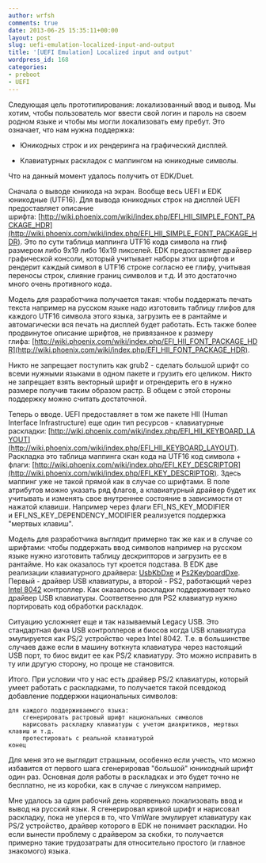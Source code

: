 ```yaml
---
author: wrfsh
comments: true
date: 2013-06-25 15:35:11+00:00
layout: post
slug: uefi-emulation-localized-input-and-output
title: '[UEFI Emulation] Localized input and output'
wordpress_id: 168
categories:
- preboot
- UEFI
---
```


Следующая цель прототипирования: локализованный ввод и вывод. Мы хотим, чтобы пользователь мог ввести свой логин и пароль на своем родном языке и чтобы мы могли локализовать ему пребут. Это означает, что нам нужна поддержка:



	
  * Юникодных строк и их рендеринга на графический дисплей.

	
  * Клавиатурных раскладок с маппингом на юникодные символы.


Что на данный момент удалось получить от EDK/Duet.

Сначала о выводе юникода на экран. Вообще весь UEFI и EDK юникодные (UTF16). Для вывода юникодных строк на дисплей UEFI предоставляет описание шрифта: [http://wiki.phoenix.com/wiki/index.php/EFI_HII_SIMPLE_FONT_PACKAGE_HDR](http://wiki.phoenix.com/wiki/index.php/EFI_HII_SIMPLE_FONT_PACKAGE_HDR). Это по сути таблица маппинга UTF16 кода символа на глиф размером либо 9x19 либо 16x19 пикселей. EDK предоставляет драйвер графической консоли, который учитывает наборы этих шрифтов и рендерит каждый символ в UTF16 строке согласно ее глифу, учитывая переносы строк, слияние границ символов и т.д. И это достаточно много очень противного кода.

Модель для разработчика получается такая: чтобы поддержать печать текста например на русском языке надо изготовить таблицу глифов для каждого UTF16 символа этого языка, загрузить ее в рантайме и автомагически вся печать на дисплей будет работать. Есть также более продвинутое описание шрифтов, не привязанное к размеру глифа: [http://wiki.phoenix.com/wiki/index.php/EFI_HII_FONT_PACKAGE_HDR](http://wiki.phoenix.com/wiki/index.php/EFI_HII_FONT_PACKAGE_HDR).

Никто не запрещает поступить как grub2 - сделать большой шрифт со всеми нужными языками в одном пакете и грузить его целиком. Никто не запрещает взять векторный шрифт и отрендерить его в нужно размере получив таким образом растр. В общем с этой стороны поддержку можно считать достаточной.

Теперь о вводе. UEFI предоставляет в том же пакете HII (Human Interface Infrastructure) еще один тип ресурсов - клавиатурные раскладки: [http://wiki.phoenix.com/wiki/index.php/EFI_HII_KEYBOARD_LAYOUT](http://wiki.phoenix.com/wiki/index.php/EFI_HII_KEYBOARD_LAYOUT). Раскладка это таблица маппинга скан кода на UTF16 код символа + флаги: [http://wiki.phoenix.com/wiki/index.php/EFI_KEY_DESCRIPTOR](http://wiki.phoenix.com/wiki/index.php/EFI_KEY_DESCRIPTOR). Здесь маппинг уже не такой прямой как в случае со шрифтами. В поле атрибутов можно указать ряд флагов, а клавиатурный драйвер будет их учитывать и изменять свое внутреннее состояние в зависимости от нажатой клавиши. Например через флаги EFI_NS_KEY_MODIFIER и EFI_NS_KEY_DEPENDENCY_MODIFIER реализуется поддержка "мертвых клавиш".

Модель для разработчика выглядит примерно так же как и в случае со шрифтами: чтобы поддержать ввод символов например на русском языке нужно изготовить таблицу дескрипторов и загрузить ее в рантайме. Но как оказалось тут кроется подстава. В EDK две реализации клавиатурного драйвера: [UsbKbDxe](http://sourceforge.net/p/tianocore/edk2/ci/master/tree/MdeModulePkg/Bus/Usb/UsbKbDxe) и [Ps2KeyboardDxe](http://sourceforge.net/p/tianocore/edk2/ci/master/tree/IntelFrameworkModulePkg/Bus/Isa/Ps2KeyboardDxe). Первый - драйвер USB клавиатуры, а второй - PS2, работающий через [Intel 8042](http://en.wikipedia.org/wiki/Intel_MCS-48) контроллер. Как оказалось раскладки поддерживает только драйвер USB клавиатуры. Соответвенно для PS2 клавиатур нужно портировать код обработки раскладок.

Ситуацию усложняет еще и так называемый Lеgacy USB. Это стандартная фича USB контроллеров и биосов когда USB клавиатура эмулируется как PS/2 устройство через Intel 8042. Т.е. в большинстве случаев даже если в машину воткнута клавиатура через настоящий USB порт, то биос видит ее как PS/2 клавиатуру. Это можно исправить в ту или другую сторону, но проще не становится.

Итого. При условии что у нас есть драйвер PS/2 клавиатуры, который умеет работать с раскладками, то получается такой псевдокод добавление поддержки национальных символов:

    
    для каждого поддерживаемого языка:
        сгенерировать растровый шрифт национальных символов
        нарисовать раскладку клавиатуры с учетом диакритиков, мертвых клавиш и т.д.
        протестировать с реальной клавиатурой
    конец


Для меня это не выглядит страшным, особенно если учесть, что можно избавится от первого шага сгенерировав "большой" юникодный шрифт один раз. Основная доля работы в раскладках и это будет точно не бесплатно, не из коробки, как в случае с линуксом например.

Мне удалось за один рабочий день корявенько локализовать ввод и вывод на русский язык. Я сгенерировал кривой шрифт и нарисовал раскладку, пока не уперся в то, что VmWare эмулирует клавиатуру как PS/2 устройство, драйвер которого в EDK не понимает раскладки. Но если вынести проблему с драйвером за скобки, то получается примерно такие трудозатраты для относительно простого (и главное знакомого) языка.
